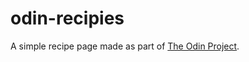 # odin-recipies

A simple recipe page made as part of [The Odin Project](http://theodinproject.com).